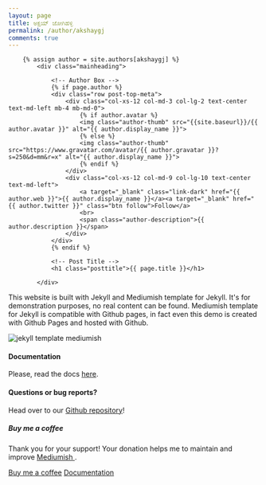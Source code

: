 ```yaml
---
layout: page
title: ಅಕ್ಷಯ್ ಜೋಗಿಹಳ್ಳಿ
permalink: /author/akshaygj
comments: true
---
```


        {% assign author = site.authors[akshaygj] %}
            <div class="mainheading">

                <!-- Author Box -->
                {% if page.author %}
                <div class="row post-top-meta">
                    <div class="col-xs-12 col-md-3 col-lg-2 text-center text-md-left mb-4 mb-md-0">
                        {% if author.avatar %}
                        <img class="author-thumb" src="{{site.baseurl}}/{{ author.avatar }}" alt="{{ author.display_name }}">
                        {% else %}
                        <img class="author-thumb" src="https://www.gravatar.com/avatar/{{ author.gravatar }}?s=250&d=mm&r=x" alt="{{ author.display_name }}">
                        {% endif %}
                    </div>
                    <div class="col-xs-12 col-md-9 col-lg-10 text-center text-md-left">
                        <a target="_blank" class="link-dark" href="{{ author.web }}">{{ author.display_name }}</a><a target="_blank" href="{{ author.twitter }}" class="btn follow">Follow</a>
                        <br>
                        <span class="author-description">{{ author.description }}</span>
                    </div>
                </div>
                {% endif %}

                <!-- Post Title -->
                <h1 class="posttitle">{{ page.title }}</h1>

            </div>

<div class="row justify-content-between">
<div class="col-md-8 pr-5">

<p>This website is built with Jekyll and Mediumish template for Jekyll. It's for demonstration purposes, no real content can be found. Mediumish template for Jekyll is compatible with Github pages, in fact even this demo is created with Github Pages and hosted with Github.</p>

<p class="mb-5"><img class="shadow-lg" src="{{site.baseurl}}/assets/images/mediumish-jekyll-template.png" alt="jekyll template mediumish" /></p>
<h4>Documentation</h4>

<p>Please, read the docs <a href="https://bootstrapstarter.com/bootstrap-templates/template-mediumish-bootstrap-jekyll/">here</a>.</p>

<h4>Questions or bug reports?</h4>

<p>Head over to our <a href="https://github.com/wowthemesnet/mediumish-theme-jekyll">Github repository</a>!</p>

</div>

<div class="col-md-4">

<div class="sticky-top sticky-top-80">
<h5>Buy me a coffee</h5>

<p>Thank you for your support! Your donation helps me to maintain and improve <a target="_blank" href="https://github.com/wowthemesnet/mediumish-theme-jekyll">Mediumish <i class="fab fa-github"></i></a>.</p>

<a target="_blank" href="https://www.wowthemes.net/donate/" class="btn btn-danger">Buy me a coffee</a> <a target="_blank" href="https://bootstrapstarter.com/bootstrap-templates/template-mediumish-bootstrap-jekyll/" class="btn btn-warning">Documentation</a>

</div>
</div>
</div>
